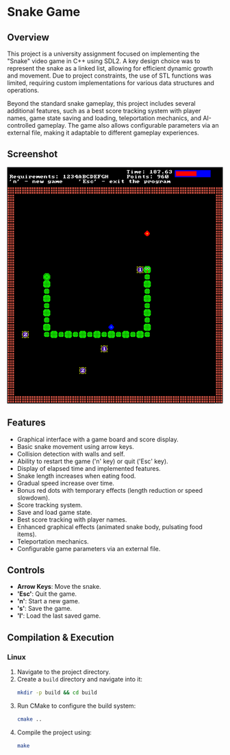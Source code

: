 # Snake Game

## Overview

This project is a university assignment focused on implementing the "Snake" video game in C++ using SDL2. A key design choice was to represent the snake as a linked list, allowing for efficient dynamic growth and movement. Due to project constraints, the use of STL functions was limited, requiring custom implementations for various data structures and operations.

Beyond the standard snake gameplay, this project includes several additional features, such as a best score tracking system with player names, game state saving and loading, teleportation mechanics, and AI-controlled gameplay. The game also allows configurable parameters via an external file, making it adaptable to different gameplay experiences.
## Screenshot
![Snake Game Screenshot](Screen.png)


## Features

- Graphical interface with a game board and score display.
- Basic snake movement using arrow keys.
- Collision detection with walls and self.
- Ability to restart the game ('n' key) or quit ('Esc' key).
- Display of elapsed time and implemented features.
- Snake length increases when eating food.
- Gradual speed increase over time.
- Bonus red dots with temporary effects (length reduction or speed slowdown).
- Score tracking system.
- Save and load game state.
- Best score tracking with player names.
- Enhanced graphical effects (animated snake body, pulsating food items).
- Teleportation mechanics.
- Configurable game parameters via an external file.

## Controls
- **Arrow Keys**: Move the snake.
- **'Esc'**: Quit the game.
- **'n'**: Start a new game.
- **'s'**: Save the game.
- **'l'**: Load the last saved game.

## Compilation & Execution
### Linux

1. Navigate to the project directory.
2. Create a `build` directory and navigate into it:
   ```bash
   mkdir -p build && cd build
   ```
3. Run CMake to configure the build system:
   ```bash
   cmake ..
   ```
4. Compile the project using:
   ```bash
   make
   ```






